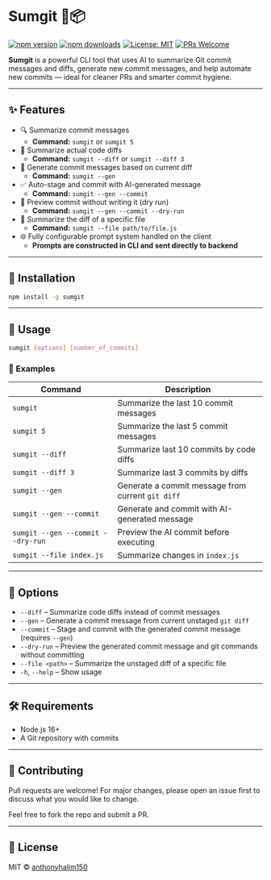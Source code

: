 # Sumgit 🧠📦

[![npm version](https://img.shields.io/npm/v/sumgit.svg)](https://www.npmjs.com/package/sumgit)
[![npm downloads](https://img.shields.io/npm/dm/sumgit.svg)](https://www.npmjs.com/package/sumgit)
[![License: MIT](https://img.shields.io/badge/License-MIT-yellow.svg)](https://opensource.org/licenses/MIT)
[![PRs Welcome](https://img.shields.io/badge/PRs-welcome-brightgreen.svg)](https://github.com/anthonyhalim150/sumgit/pulls)

**Sumgit** is a powerful CLI tool that uses AI to summarize Git commit messages and diffs, generate new commit messages, and help automate new commits — ideal for cleaner PRs and smarter commit hygiene.

---

## ✨ Features

- 🔍 Summarize commit messages  
  - **Command:** `sumgit` or `sumgit 5`
- 🧠 Summarize actual code diffs  
  - **Command:** `sumgit --diff` or `sumgit --diff 3`
- 📝 Generate commit messages based on current diff  
  - **Command:** `sumgit --gen`
- ✅ Auto-stage and commit with AI-generated message  
  - **Command:** `sumgit --gen --commit`
- 🔎 Preview commit without writing it (dry run)  
  - **Command:** `sumgit --gen --commit --dry-run`
- 📂 Summarize the diff of a specific file  
  - **Command:** `sumgit --file path/to/file.js`
- 🌐 Fully configurable prompt system handled on the client  
  - **Prompts are constructed in CLI and sent directly to backend**

---

## 🚀 Installation

```bash
npm install -g sumgit
```

---

## 🧪 Usage

```bash
sumgit [options] [number_of_commits]
```

### 🔄 Examples

| Command                          | Description                                      |
|----------------------------------|--------------------------------------------------|
| `sumgit`                         | Summarize the last 10 commit messages            |
| `sumgit 5`                       | Summarize the last 5 commit messages             |
| `sumgit --diff`                 | Summarize last 10 commits by code diffs         |
| `sumgit --diff 3`               | Summarize last 3 commits by diffs               |
| `sumgit --gen`                  | Generate a commit message from current `git diff` |
| `sumgit --gen --commit`         | Generate and commit with AI-generated message   |
| `sumgit --gen --commit --dry-run` | Preview the AI commit before executing         |
| `sumgit --file index.js`        | Summarize changes in `index.js`                 |

---

## 📌 Options

- `--diff` – Summarize code diffs instead of commit messages  
- `--gen` – Generate a commit message from current unstaged `git diff`  
- `--commit` – Stage and commit with the generated commit message (requires `--gen`)  
- `--dry-run` – Preview the generated commit message and git commands without committing  
- `--file <path>` – Summarize the unstaged diff of a specific file  
- `-h`, `--help` – Show usage

---

## 🛠️ Requirements

- Node.js 16+
- A Git repository with commits

---

## 🤝 Contributing

Pull requests are welcome! For major changes, please open an issue first to discuss what you would like to change.

Feel free to fork the repo and submit a PR.

---

## 📄 License

MIT © [anthonyhalim150](https://github.com/anthonyhalim150)

